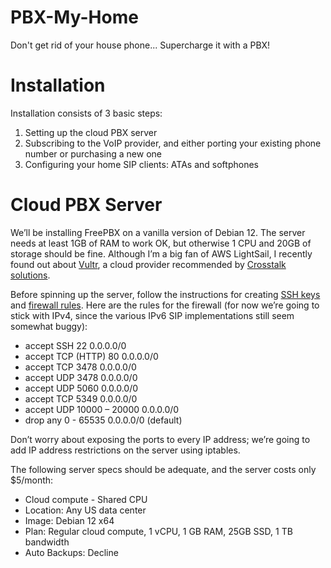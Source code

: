 # PBX-My-Home
Don't get rid of your house phone... Supercharge it with a PBX!  

# Installation
Installation consists of 3 basic steps:
1. Setting up the cloud PBX server
2. Subscribing to the VoIP provider, and either porting your existing phone number or purchasing a new one
3. Configuring your home SIP clients: ATAs and softphones

# Cloud PBX Server
We’ll be installing FreePBX on a vanilla version of Debian 12.  The server needs at least 1GB of RAM to work OK, but otherwise 1 CPU and 20GB of storage should be fine.  Although I’m a big fan of AWS LightSail, I recently found out about [Vultr](https://my.vultr.com/), a cloud provider recommended by [Crosstalk solutions](https://www.crosstalksolutions.com/recommendations/).  

Before spinning up the server, follow the instructions for creating [SSH keys](https://docs.vultr.com/how-do-i-generate-ssh-keys) and [firewall rules](https://docs.vultr.com/vultr-firewall).  Here are the rules for the firewall (for now we’re going to stick with IPv4, since the various IPv6 SIP implementations still seem somewhat buggy):  
+ accept	SSH	22	0.0.0.0/0	
+ accept	TCP (HTTP)	80	0.0.0.0/0	
+ accept	TCP	3478	0.0.0.0/0	
+ accept	UDP	3478	0.0.0.0/0	
+ accept	UDP	5060	0.0.0.0/0	
+ accept	TCP	5349	0.0.0.0/0	
+ accept	UDP	10000 – 20000	0.0.0.0/0	
+ drop	any	0 - 65535	0.0.0.0/0	(default)

Don’t worry about exposing the ports to every IP address; we’re going to add IP address restrictions on the server using iptables.

The following server specs should be adequate, and the server costs only $5/month:
+ Cloud compute - Shared CPU
+ Location: Any US data center
+ Image: Debian 12 x64
+ Plan: Regular cloud compute, 1 vCPU, 1 GB RAM, 25GB SSD, 1 TB bandwidth
+ Auto Backups: Decline
